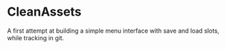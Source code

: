 # CleanAssets

A first attempt at building a simple menu interface with save and load slots, while tracking in git.
